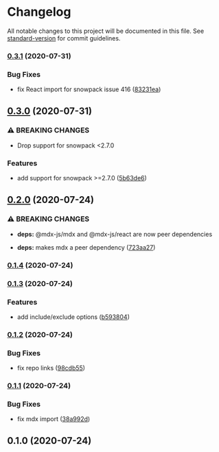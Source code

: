 # Changelog

All notable changes to this project will be documented in this file. See [standard-version](https://github.com/conventional-changelog/standard-version) for commit guidelines.

### [0.3.1](https://github.com/jaredLunde/snowpack-plugin-mdx/compare/v0.3.0...v0.3.1) (2020-07-31)

### Bug Fixes

- fix React import for snowpack issue 416 ([83231ea](https://github.com/jaredLunde/snowpack-plugin-mdx/commit/83231ea5f7fc6980bb96de33f0085ae1027645d7))

## [0.3.0](https://github.com/jaredLunde/snowpack-plugin-mdx/compare/v0.2.0...v0.3.0) (2020-07-31)

### ⚠ BREAKING CHANGES

- Drop support for snowpack <2.7.0

### Features

- add support for snowpack >=2.7.0 ([5b63de6](https://github.com/jaredLunde/snowpack-plugin-mdx/commit/5b63de6ed2bc6175fd0ea231626093c31d822bc9))

## [0.2.0](https://github.com/jaredLunde/snowpack-plugin-mdx/compare/v0.1.4...v0.2.0) (2020-07-24)

### ⚠ BREAKING CHANGES

- **deps:** @mdx-js/mdx and @mdx-js/react are now peer dependencies

- **deps:** makes mdx a peer dependency ([723aa27](https://github.com/jaredLunde/snowpack-plugin-mdx/commit/723aa27df224f09cd3b41a1b8792675cad33f66b))

### [0.1.4](https://github.com/jaredLunde/snowpack-plugin-mdx/compare/v0.1.3...v0.1.4) (2020-07-24)

### [0.1.3](https://github.com/jaredLunde/snowpack-plugin-mdx/compare/v0.1.2...v0.1.3) (2020-07-24)

### Features

- add include/exclude options ([b593804](https://github.com/jaredLunde/snowpack-plugin-mdx/commit/b5938044ba35b72d1422817c96daead67105b59e))

### [0.1.2](https://github.com/jaredLunde/snowpack-plugin-mdx/compare/v0.1.1...v0.1.2) (2020-07-24)

### Bug Fixes

- fix repo links ([98cdb55](https://github.com/jaredLunde/snowpack-plugin-mdx/commit/98cdb5569c230e00b7be83863857efaa403908d6))

### [0.1.1](https://github.com/jaredjbarnes/snowpack-plugin-mdx/compare/v0.1.0...v0.1.1) (2020-07-24)

### Bug Fixes

- fix mdx import ([38a992d](https://github.com/jaredjbarnes/snowpack-plugin-mdx/commit/38a992dfa05c591a039c39e62b53b93dfdd337ae))

## 0.1.0 (2020-07-24)

